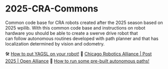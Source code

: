 # 2025-CRA-Commons
Common code base for CRA robots created after the 2025 season based on 2025 wpilib. With this common 
code base and instructions on robot hardware you should be able to create a swerve drive robot that\
can follow autonomous routines developed with path planner and that has localization determined by 
vision and odometry.

🛠️ [How to put YAGSL on your robot!](https://github.com/Chicago-Robotics-Alliance/documentation/blob/main/2025_YAGSL.md)
🔗 [Chicago Robotics Alliance | Post 2025 | Open Alliance](https://www.chiefdelphi.com/t/chicago-robotics-alliance-post-2025-open-alliance/503770)
🤖 [How to run some pre-built autonomous paths!](https://github.com/Chicago-Robotics-Alliance/documentation/blob/main/2025_PathPlanner.md)
